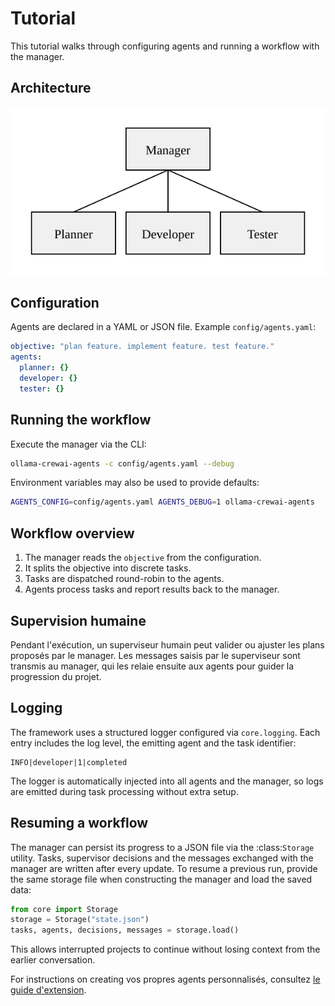 # Tutorial

This tutorial walks through configuring agents and running a workflow with the manager.

## Architecture

![Manager and agents](architecture.svg)

## Configuration

Agents are declared in a YAML or JSON file. Example `config/agents.yaml`:

```yaml
objective: "plan feature. implement feature. test feature."
agents:
  planner: {}
  developer: {}
  tester: {}
```

## Running the workflow

Execute the manager via the CLI:

```bash
ollama-crewai-agents -c config/agents.yaml --debug
```

Environment variables may also be used to provide defaults:

```bash
AGENTS_CONFIG=config/agents.yaml AGENTS_DEBUG=1 ollama-crewai-agents
```

## Workflow overview

1. The manager reads the `objective` from the configuration.
2. It splits the objective into discrete tasks.
3. Tasks are dispatched round-robin to the agents.
4. Agents process tasks and report results back to the manager.

## Supervision humaine

Pendant l'exécution, un superviseur humain peut valider ou ajuster les
plans proposés par le manager. Les messages saisis par le superviseur sont
transmis au manager, qui les relaie ensuite aux agents pour guider la
progression du projet.

## Logging

The framework uses a structured logger configured via `core.logging`. Each
entry includes the log level, the emitting agent and the task identifier:

```
INFO|developer|1|completed
```

The logger is automatically injected into all agents and the manager, so
logs are emitted during task processing without extra setup.

## Resuming a workflow

The manager can persist its progress to a JSON file via the :class:`Storage`
utility. Tasks, supervisor decisions and the messages exchanged with the
manager are written after every update. To resume a previous run, provide the
same storage file when constructing the manager and load the saved data:

```python
from core import Storage
storage = Storage("state.json")
tasks, agents, decisions, messages = storage.load()
```

This allows interrupted projects to continue without losing context from the
earlier conversation.

For instructions on creating vos propres agents personnalisés, consultez
[le guide d'extension](extension.md).
